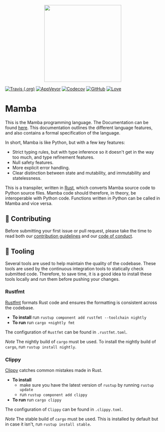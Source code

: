 <p align="center">
    <img src="/image/logo_medium.png" height="250">
</p>

[![Travis (.org)](https://img.shields.io/travis/JSAbrahams/mamba.svg?style=for-the-badge&logo=travis)](https://travis-ci.org/JSAbrahams/mamba)
 [![AppVeyor](https://img.shields.io/appveyor/ci/JSAbrahams/mamba.svg?style=for-the-badge&logo=appveyor)](https://ci.appveyor.com/project/JSAbrahams/mamba)
 [![Codecov](https://img.shields.io/codecov/c/github/JSAbrahams/mamba.svg?style=for-the-badge&logo=codecov)](https://codecov.io/gh/JSAbrahams/mamba)
 [![GitHub](https://img.shields.io/github/license/JSAbrahams/mamba.svg?style=for-the-badge)](https://github.com/JSAbrahams/mamba/blob/master/LICENSE)
 [![Love](https://img.shields.io/badge/Built%20with-%E2%99%A5-red.svg?style=for-the-badge)](https://github.com/JSAbrahams/mamba)

# Mamba

This is the Mamba programming language. 
The Documentation can be found [here](https://github.com/JSAbrahams/mamba_doc).
This documentation outlines the different language features, and also contains a formal specification of the language.

In short, Mamba is like Python, but with a few key features:
- Strict typing rules, but with type inference so it doesn't get in the way too much, and type refinement features.
- Null safety features.
- More explicit error handling.
- Clear distinction between state and mutability, and immutability and statelessness.

This is a transpiler, written in [Rust](https://www.rust-lang.org/), which converts Mamba source code to Python source files.
Mamba code should therefore, in theory, be interoperable with Python code.
Functions written in Python can be called in Mamba and vice versa.

## 👥 Contributing

Before submitting your first issue or pull request, please take the time to read both our [contribution guidelines](/CONTRIBUTING.md) and our [code of conduct](https://github.com/JSAbrahams/mamba/blob/code-of-conduct/CODE_OF_CONDUCT.md).

## 🔨 Tooling

Several tools are used to help maintain the quality of the codebase.
These tools are used by the continuous integration tools to statically check submitted code.
Therefore, to save time, it is a good idea to install these tools locally and run them before pushing your changes.

### Rustfmt

[Rustfmt](https://github.com/rust-lang/rustfmt) formats Rust code and ensures the formatting is consistent across the codebase.

- **To install** run `rustup component add rustfmt --toolchain nightly`
- **To run** run `cargo +nightly fmt`

The configuration of `Rustfmt` can be found in `.rustfmt.toml`.

*Note* The nightly build of `cargo` must be used.
To install the nightly build of `cargo`, run `rustup install nightly`.

### Clippy

[Clippy](https://github.com/rust-lang/rust-clippy) catches common mistakes made in Rust.

- **To install** 
    - make sure you have the latest version of `rustup` by running `rustup update`
    - run `rustup component add clippy`
- **To run** run `cargo clippy`

The configuration of `Clippy` can be found in `.clippy.toml`.

*Note* The stable build of `cargo` must be used.
This is installed by default but in case it isn't, run `rustup install stable`.
